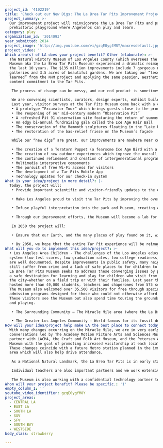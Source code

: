```yaml
---
project_id: '4102219'
title: 'Check out our New Digs: The La Brea Tar Pits Improvement Project'
project_summary: >-
  Our improvement project will reinvigorate the La Brea Tar Pits and provide a
  prehistoric playground where Angelenos can play and learn.
category: play
organization_id: '2014093'
year_submitted: 2014
project_image: 'http://img.youtube.com/vi/gzqE0ygfM8Y/maxresdefault.jpg'
project_video: ''
Which area(s) of LA does your project benefit? Other (elaborate): >-
  The Natural History Museum of Los Angeles County (which oversees the Page
  Museum aka the La Brea Tar Pits Museum) experienced a dramatic reimagining in
  the last 10 years. The $135 million improvements include 7 gorgeous new
  galleries and 3.5 acres of beautiful gardens. We are taking our “lessons
  learned” from the NHM project and applying the same passion, aesthetic, and
  content commitment to the Tar Pits. 
   
   The process of change can be messy, and our end product is sometimes quite different from our initial plan, but always just right for our visitors. Our aim is to put the visitor first, creating exhibits and programs where research and collections meet the guest experience.
   
   We are convening scientists, curators, design experts, exhibit builders, and members of the community to ensure that project content will be relevant. We will prototype programming with visitors and test exhibit components while gathering ongoing guest feedback on a wide array of performance metrics. 
   Last year, visitor surveys at the Tar Pits Museum came back with a clear challenge – our visitors needed us to do better. Last month we unveiled $500,000 in Phase I improvements, including:
   • A prototype “Excavator Tour” which brings guests close to the process of discovery 
   • The reopening of our mid-century modern “Observation Pit”
   • A refreshed Pit 91 observation site featuring the return of summer excavations.
   • An edgy bi-annual fundraising gala called the Ice Age Hair Ball
   • The conservation of the Mammoth sculptures floating in the “Lake Pit” 
   • The restoration of the bas-relief frieze on the Museum’s façade
   
   While our “new digs” are great, our improvements are nowhere near complete. Aided by LA2050 grant funds and the generosity of our donors, next year we will invest an additional $1.1 million in the park and Museum. While plans are still fluid, they include the following:
   
   • The creation of a Teratorn Puppet (a fearsome Ice Age Bird with a wingspan of 12 feet!) which will bring avian Ice Age creatures to life through our popular Ice Age Encounters performance program. 
   • The creation of new outdoor experiences which improve the overall understanding of the La Brea Tar Pits
   • The continued refinement and creation of intergenerational programs and tours
   • Multimedia interpretive components 
   • The pursuit of free Wi-Fi access for visitors 
   • The development of a Tar Pits Mobile App
   • Technology updates for our check-in system
What is your idea/project in more detail?: |-
  Today, the project will:
   • Provide important scientific and visitor-friendly updates to the only urban National Natural Landmark in the United States—a unique space for visitors to play and learn
   
   • Make Los Angeles proud to visit the Tar Pits by improving the overall visitor experience.
   
   • Infuse playful interpretation into the park and Museum, creating an interactive destination for all to enjoy
   
   • Through our improvement efforts, the Museum will become a lab for leisure activities and serious fun for all ages—from kindergarteners who attend at no cost through our School and Teachers Programs to adults who attend creative programs like our Ice Age Hairball.
   
   In 2050 the project will:
   
   • Ensure that our Earth, and the many places of play found on it, will last long into the future. Since the La Brea Tar Pits are a place where visitors can rediscover the past, specifically the most recent and most dramatic change in the Earth’s climate (the end of the last Ice Age), they have much to teach us about the future of our planet. Why did these animals and plants go extinct? Why did some animals and plants continue to thrive? By 2050, our researchers should have the answers to many of these questions, and will present them to the public in a way that helps us to make the best possible decisions about our planet, our economy, our future.
   
   • By 2050, we hope that the entire Tar Pit experience will be reimagined. This grant and the incremental improvements proposed is just a stepping stone to a large initiative to protect, preserve, and reinterpret the Tar Pit experience. By 2050 the La Brea Tar Pits and Museum could be the premier destination for understanding climate change and the premier museum destination for serious play.
What will you do to implement this idea/project?: >-
  • Los Angeles Area Children - The challenges of the Los Angeles education
  system (low test scores, low graduation rates, low college readiness, etc.)
  are well documented. Despite improvements in public safety, many neighborhoods
  still suffer from crime and a lack of safe places to for children to play. The
  La Brea Tar Pits Museum seeks to address these converging issues by providing
  a safe destination for learning and play for children who visit from all over
  the city—whether on a field trip or with their families. Last year the Museum
  hosted more than 49,000 students, teachers and chaperones from 575 schools.
  The Museum also welcomed over 35,500 visitors for free through special
  admission programs designed for those who could not otherwise afford a visit.
  These visitors see the Museum but also spend time touring the grounds, eating
  and playing. 
   
   • The Surrounding Community – The Miracle Mile area (where the La Brea Tar Pits are situated) is one of the most densely populated regions in the country. The area suffers from an acute shortage of public parks and outdoor recreation opportunities. The improvements associated with our project would enhance the park-going experience for the thousands of people living near-by, providing a rare place to lie down and relax, have a picnic, or spend time with a pet. With many businesses and cultural institutions within a short distance of the La Brea Tar Pits Park and Museum, an enhanced destination would bring additional customers and visitors to the area. 
   
   • The Greater Los Angeles Community – World-famous for its fossil deposits of Ice Age flora and fauna, the La Brea Tar Pits are an essential cornerstone of the city’s cultural landscape. Recent dips in attendance and satisfaction surveys at the Museum have made it clear that our offerings to visitors were stuck in the past and not providing an experience that was up to the standards Angelenos expect from this unique treasure. In response, we have already made programmatic improvements, but these new enhancements will be a sense of pride for locals and tourists alike. The important scientific discoveries of the region will not only be well cared for, but also well-presented through expert storytelling and exhibitry.
How will your idea/project help make LA the best place to connect today? In LA2050?: >-
  With many changes occurring on the Miracle Mile, we are in very early
  conversations led by The Academy Motion Picture Arts and Sciences Museum to
  partner with LACMA, the Craft and Folk Art Museum, and the Petersen Automotive
  Museum with the goal of promoting increased visitorship at each location.
  These changes coincide with a future Metro station planned in the immediate
  area which will also help drive attendance. 
   
   As a National Natural Landmark, the La Brea Tar Pits is in early stages of a renewed partnership with the National Park Service. Owing to a successful application in the past, the La Brea Tar Pits Museum plans to once again work with NPS to enhance the Museum and its grounds. This partnership will be successful because it will remind visitors of the national and international importance of the Tar Pits while providing the NPS a site to connect with visitors in a densely populated, urban region of Los Angeles. The partnership also allows each organization a platform for professional exchange and networking with shared access to the resources of each. 
   
   Individual teachers are also important partners and we work extensively with 10,000 annually to create museum curriculum for visiting schools. This “for teachers, by teachers” approach ensures that the information the Museum provides is relevant and helpful to visiting teachers and creates a generation of Angelenos who know and value the La Brea Tar Pits. Teachers are also welcomed to regularly scheduled teaching workshops that inform their field trip and classroom teaching while ensure school groups will visit the Museum. 
   
   The Museum is also working with a confidential technology partner to bring Wi-Fi service to the park and Museum, free of charge for visitors. This partner is currently working with the Museum, and has for the last two years on several very successful endeavors. With a wealth of fossils lying still undisturbed in the park, it is critical that the best-possible experts work with us to design a connectivity system that keeps the fossils safe while also providing uninterrupted service. A successful partnership would: enable streamlined guest services throughout the park with the aide of wireless connectivity, allow for highly interactive mobile activities to be designed for our indoor and outdoor visitors, provide a way for us to further track crowd flow to better enhance the experience.
Whom will your project benefit? Please be specific.: '1'
empty_column_1: ''
youtube_video_identifier: gzqE0ygfM8Y
project_areas:
  - CENTRAL LA
  - EAST LA
  - SOUTH LA
  - SGV
  - SFV
  - SOUTH BAY
  - WESTSIDE
body_class: strawberry

---
```

